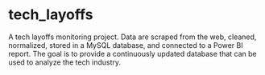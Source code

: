 # tech_layoffs

A tech layoffs monitoring project. Data are scraped from the web, cleaned, normalized, stored in a MySQL database, and connected to a Power BI report. The goal is to provide a continuously updated database that can be used to analyze the tech industry.
